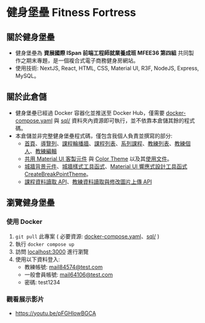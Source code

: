 # 健身堡壘 Fitness Fortress

## 關於健身堡壘
- 健身堡壘為 **資展國際 ISpan 前端工程師就業養成班 MFEE36 第四組** 共同製作之期末專題，是一個複合式電子商務健身房網站。
- 使用技術: NextJS, React, HTML, CSS, Material UI, R3F, NodeJS, Express, MySQL。

## 關於此倉儲
- 健身堡壘已經過 Docker 容器化並推送至 Docker Hub，僅需要 [docker-compose.yaml](docker-compose.yaml) 與 [sql/](sql/) 資料夾內資源即可執行，並不依靠本倉儲其餘的程式碼。
- 本倉儲並非完整健身堡壘程式碼，僅包含我個人負責並撰寫的部分:
    + [首頁](frontend_NextJS/pages/home/index.js)、[導覽列](frontend_NextJS/components/layout/navbar.js)、[課程輪播牆](frontend_NextJS/components/lesson/banner.js)、[課程列表](frontend_NextJS/pages/lesson/index.js)、[系列課程](frontend_NextJS/pages/lesson/[id].js)、[教練列表](frontend_NextJS/pages/coach/index.js)、[教練個人](frontend_NextJS/pages/coach/[id].js)、[教練編輯](frontend_NextJS/pages/coach/edit.js)
    + [共用 Material UI 客製元件](frontend_NextJS/components/customUI) 與 [Color Theme](frontend_NextJS/context/Theme) 以及其[使用文件](frontend_NextJS/CustomLayout&CUI.md)。
    + [城牆背景元件](frontend_NextJS/components/brick-wallpaper.js)、[城牆樣式工具函式](frontend_NextJS/libs/getBrickBackground.js)、[Material UI 響應式設計工具函式 CreateBreakPointTheme](frontend_NextJS/libs/CreateBreakPointTheme.js)。
    + [課程資料讀取 API](backend_NodeJS/routes/lesson.js)、[教練資料讀取與修改圖片上傳 API](backend_NodeJS/routes/coach.js)

## 瀏覽健身堡壘

### 使用 Docker 
1. ``git pull`` 此專案 ( 必要資源: [docker-compose.yaml](docker-compose.yaml)、[sql/](sql/) )
2. 執行 ``docker compose up`` 
3. 訪問 [localhost:3000](http://localhost:3000) 進行瀏覽
4. 使用以下資料登入:
    + 教練帳號: mail84574@test.com
    - 一般會員帳號: mail64106@test.com
    - 密碼: test1234

### 觀看展示影片
- https://youtu.be/pFGHlowBGCA

